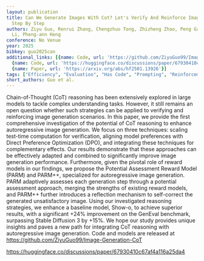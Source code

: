 ```yaml
---
layout: publication
title: Can We Generate Images With Cot? Let's Verify And Reinforce Image Generation
  Step By Step
authors: Ziyu Guo, Renrui Zhang, Chengzhuo Tong, Zhizheng Zhao, Peng Gao, Hongsheng
  Li, Pheng-ann Heng
conference: No Venue
year: 2025
bibkey: guo2025can
additional_links: [{name: Code, url: 'https://github.com/ZiyuGuo99/Image-Generation-CoT'},
  {name: Code, url: 'https://huggingface.co/discussions/paper/67930410c67af4a116a25da4'},
  {name: Paper, url: 'https://arxiv.org/abs/hf2501.13926'}]
tags: ["Efficiency", "Evaluation", "Has Code", "Prompting", "Reinforcement Learning"]
short_authors: Guo et al.
---
```

Chain-of-Thought (CoT) reasoning has been extensively explored in large models to tackle complex understanding tasks. However, it still remains an open question whether such strategies can be applied to verifying and reinforcing image generation scenarios. In this paper, we provide the first comprehensive investigation of the potential of CoT reasoning to enhance autoregressive image generation. We focus on three techniques: scaling test-time computation for verification, aligning model preferences with Direct Preference Optimization (DPO), and integrating these techniques for complementary effects. Our results demonstrate that these approaches can be effectively adapted and combined to significantly improve image generation performance. Furthermore, given the pivotal role of reward models in our findings, we propose the Potential Assessment Reward Model (PARM) and PARM++, specialized for autoregressive image generation. PARM adaptively assesses each generation step through a potential assessment approach, merging the strengths of existing reward models, and PARM++ further introduces a reflection mechanism to self-correct the generated unsatisfactory image. Using our investigated reasoning strategies, we enhance a baseline model, Show-o, to achieve superior results, with a significant +24% improvement on the GenEval benchmark, surpassing Stable Diffusion 3 by +15%. We hope our study provides unique insights and paves a new path for integrating CoT reasoning with autoregressive image generation. Code and models are released at https://github.com/ZiyuGuo99/Image-Generation-CoT

https://huggingface.co/discussions/paper/67930410c67af4a116a25da4